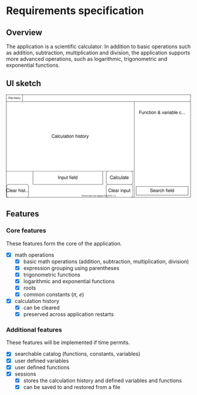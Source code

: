 # Requirements specification

## Overview

The application is a scientific calculator. In addition to basic operations such
as addition, subtraction, multiplication and division, the application supports
more advanced operations, such as logarithmic, trigonometric and exponential
functions.

## UI sketch

![UI sketch](./images/ui-sketch.svg)

## Features

### Core features

These features form the core of the application.

- [x] math operations
  - [x] basic math operations (addition, subtraction, multiplication, division)
  - [x] expression grouping using parentheses
  - [x] trigonometric functions
  - [x] logarithmic and exponential functions
  - [x] roots
  - [x] common constants (*π*, *e*)
- [x] calculation history
  - [x] can be cleared
  - [x] preserved across application restarts

### Additional features

These features will be implemented if time permits.

- [x] searchable catalog (functions, constants, variables)
- [x] user defined variables
- [x] user defined functions
- [x] sessions
  - [x] stores the calculation history and defined variables and functions
  - [x] can be saved to and restored from a file
